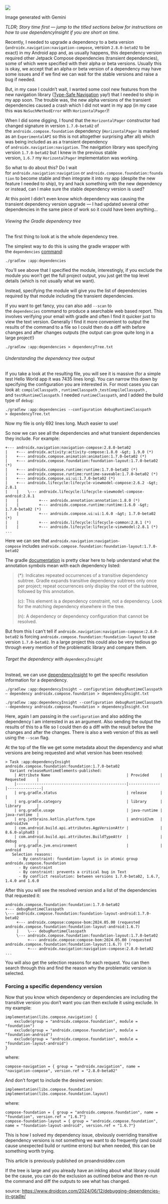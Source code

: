 ![](https://www.droidcon.com/wp-content/uploads/2024/06/1_W7un4Q57SBMIbtt3UB9fTA-600x336.webp)

Image generated with Gemini

_TLDR; Story time first — jump to the titled sections below for instructions on how to use_ _dependencyInsight_ _if you are short on time._

Recently, I needed to upgrade a dependency to a beta version (`androidx.navigation:navigation-compose`, version `2.8.0-beta02` to be exact) in my Android app and, as usually happens, this dependency version required other Jetpack Compose dependencies (transient dependencies), some of which were specified with their alpha or beta versions. Usually this is okay, we accept that an alpha or beta version of a dependency may have some issues and if we find we can wait for the stable versions and raise a bug if needed.

But, in my case I couldn’t wait, I wanted some cool new features from the new navigation library ([Type-Safe Navigation](https://medium.com/androiddevelopers/navigation-compose-meet-type-safety-e081fb3cf2f8) yay!) that I needed to ship in my app soon. The trouble was, the new alpha versions of the transient dependencies caused a crash which I did not want in my app (in my case this was `NoSuchMethodError` with `HorizontalPager`)!

When I did some digging, I found that the `HorizontalPager` constructor had changed signature in version `1.7.0-beta02` of the `androidx.compose.foundation` dependency (`HorizontalPager` is marked as an `ExperimentalAPI` so this is not altogether surprising after all) which was being included as as a transient dependency of `androidx.navigation:navigation`. The navigation library was specifying version `1.7.0-beta02` but I knew in the previous stable version, `1.6.7` my `HorizontalPager` implementation was working.

So what to do about this? Do I wait for `androidx.navigation:navigation` or `androidx.compose.foundation:foundation` to become stable and then integrate it into my app (despite the new feature I needed to ship), try and hack something with the new dependency or instead, can I make sure the stable dependency version is used?

At this point I didn’t even know which dependency was causing the transient dependency version upgrade — I had updated several other dependencies in the same piece of work so it could have been anything…

###### Viewing the Gradle dependency tree

The first thing to look at is the whole dependency tree.

The simplest way to do this is using the gradle wrapper with the `dependencies` [command](https://docs.gradle.org/current/userguide/viewing_debugging_dependencies.html#sec:listing_dependencies):

```
./gradlew :app:dependencies
```

You’ll see above that I specified the module, interestingly, if you exclude the module you won’t get the full project output, you just get the top level details (which is not usually what we want).

Instead, specifying the module will give you the list of dependencies required by that module including the transient dependencies.

If you want to get fancy, you can also add `--scan` to the `dependencies` command to produce a searchable web based report. This involves verifying your email with gradle and often I find it quicker just to view the text version. Generally I find it more convenient to output the results of the command to a file so I could then do a diff with before changes and after changes outputs (the output can grow quite long in a large project!)

`./gradlew :app:dependencies > dependencyTree.txt`

###### Understanding the dependency tree output

If you take a look at the resulting file, you will see it is massive (for a simple test Hello World app it was 7435 lines long). You can narrow this down by specifying the configuration you are interested in. For most cases you can look at: `compileClasspath` , `runtimeClasspath` ,`testCompileClasspath` , and `testRuntimeClasspath`. I needed `runtimeClasspath`, and I added the build type of `debug`:

```
./gradlew :app:dependencies --configuration debugRuntimeClasspath 
> dependencyTree.txt
```

Now my file is only 692 lines long. Much easier to use!

So now we can see all the dependencies and what transient dependencies they include. For example:

```
+--- androidx.navigation:navigation-compose:2.8.0-beta02
|    +--- androidx.activity:activity-compose:1.8.0 -&gt; 1.9.0 (*)
|    +--- androidx.compose.animation:animation:1.7.0-beta02 (*)
|    +--- androidx.compose.foundation:foundation-layout:1.7.0-beta02 (*)
|    +--- androidx.compose.runtime:runtime:1.7.0-beta02 (*)
|    +--- androidx.compose.runtime:runtime-saveable:1.7.0-beta02 (*)
|    +--- androidx.compose.ui:ui:1.7.0-beta02 (*)
|    +--- androidx.lifecycle:lifecycle-viewmodel-compose:2.6.2 -&gt; 2.8.1
|    |    \--- androidx.lifecycle:lifecycle-viewmodel-compose-android:2.8.1
|    |         +--- androidx.annotation:annotation:1.8.0 (*)
|    |         +--- androidx.compose.runtime:runtime:1.6.0 -&gt; 1.7.0-beta02 (*)
|    |         +--- androidx.compose.ui:ui:1.6.0 -&gt; 1.7.0-beta02 (*)
|    |         +--- androidx.lifecycle:lifecycle-common:2.8.1 (*)
|    |         +--- androidx.lifecycle:lifecycle-viewmodel:2.8.1 (*)
...
```

Here we can see that `androidx.navigation:navigation-compose` includes `androidx.compose.foundation:foundation-layout:1.7.0-beta02`

The gradle [documentation](https://docs.gradle.org/current/userguide/viewing_debugging_dependencies.html#sec:listing_dependencies) is pretty clear here to help understand what the annotation symbols mean with each dependency listed:

> (\*): Indicates repeated occurrences of a transitive dependency subtree. Gradle expands transitive dependency subtrees only once per project; repeat occurrences only display the root of the subtree, followed by this annotation.
> 
> (c): This element is a dependency constraint, not a dependency. Look for the matching dependency elsewhere in the tree.
> 
> (n): A dependency or dependency configuration that cannot be resolved.

But from this I can’t tell if `androidx.navigation:navigation-compose:2.8.0-beta02` is forcing `androidx.compose.foundation:foundation-layout` to use version `1.7.0-beta02`. In a large project this could also be very tedious go through every mention of the problematic library and compare them.

###### Target the dependency with `dependencyInsight`

Instead, we can use [dependencyInsight](https://docs.gradle.org/current/userguide/viewing_debugging_dependencies.html#dependency_insights) to get the specific resolution information for a dependency.

```
./gradlew :app:dependencyInsight — configuration debugRuntimeClasspath — dependency androidx.compose.foundation > dependencyInsight.txt
```

```
./gradlew :app:dependencyInsight --configuration debugRuntimeClasspath --dependency androidx.compose.foundation > dependencyInsight.txt
```

Here, again I am passing in the `configuration` and also adding the dependency I am interested in as an argument. Also sending the output the results of this to a file so I could then do a diff with the result before the changes and after the changes. There is also a web version of this as well using the `--scan` flag.

At the top of the file we get some metadata about the dependency and what versions are being requested and what version has been resolved:

```
> Task :app:dependencyInsight
androidx.compose.foundation:foundation:1.7.0-beta02
  Variant releaseRuntimeElements-published:
    | Attribute Name                                  | Provided     | Requested     |
    |-------------------------------------------------|--------------|---------------|
    | org.gradle.status                               | release      |               |
    | org.gradle.category                             | library      | library       |
    | org.gradle.usage                                | java-runtime | java-runtime  |
    | org.jetbrains.kotlin.platform.type              | androidJvm   | androidJvm    |
    | com.android.build.api.attributes.AgpVersionAttr |              | 8.6.0-alpha03 |
    | com.android.build.api.attributes.BuildTypeAttr  |              | debug         |
    | org.gradle.jvm.environment                      |              | android       |
   Selection reasons:
      - By constraint: foundation-layout is in atomic group androidx.compose.foundation
      - By constraint
      - By constraint: prevents a critical bug in Text
      - By conflict resolution: between versions 1.7.0-beta02, 1.6.7, 1.4.0 and 1.6.0
```

After this you will see the resolved version and a list of the dependencies that requested it:
```
androidx.compose.foundation:foundation:1.7.0-beta02
+--- debugRuntimeClasspath
\--- androidx.compose.foundation:foundation-layout-android:1.7.0-beta02
     +--- androidx.compose:compose-bom:2024.05.00 (requested androidx.compose.foundation:foundation-layout-android:1.6.7)
     |    \--- debugRuntimeClasspath
     \--- androidx.compose.foundation:foundation-layout:1.7.0-beta02
          +--- androidx.compose:compose-bom:2024.05.00 (requested androidx.compose.foundation:foundation-layout:1.6.7) (*)
          +--- androidx.navigation:navigation-compose:2.8.0-beta02
...
```
You will also get the selection reasons for each request. You can then search through this and find the reason why the problematic version is selected.

### Forcing a specific dependency version
Now that you know which dependency or dependencies are including the transitive version you don’t want you can then exclude it using exclude. In my example:

```
implementation(libs.compose.navigation) {
    exclude(group = "androidx.compose.foundation", module = "foundation")
    exclude(group = "androidx.compose.foundation", module = "foundation-android")
    exclude(group = "androidx.compose.foundation", module = "foundation-layout-android")
}
```

where:
```
compose-navigation = { group = "androidx.navigation", name = "navigation-compose", version.ref = "2.8.0-beta02" 
```
And don’t forget to include the desired version:

```
implementation(libs.compose.foundation)
implementation(libs.compose.foundation.layout)
```

where:
```
compose-foundation = { group = "androidx.compose.foundation", name = "foundation", version.ref = "1.6.7"}
compose-foundation-layout = { group = "androidx.compose.foundation", name = "foundation-layout-android", version.ref = "1.6.7"}
```
This is how I solved my dependency issue, obviously overriding transitive dependency versions is not something we want to do frequently (and could cause unexpected build or runtime errors) but when needed, this can be something worth trying.

This article is previously published on proandroiddev.com

If the tree is large and you already have an inkling about what library could be the cause, you can do the exclusion as outlined below and then re-run the command and diff the outputs to see what has changed.

source: https://www.droidcon.com/2024/06/12/debugging-dependencies-in-gradle/
